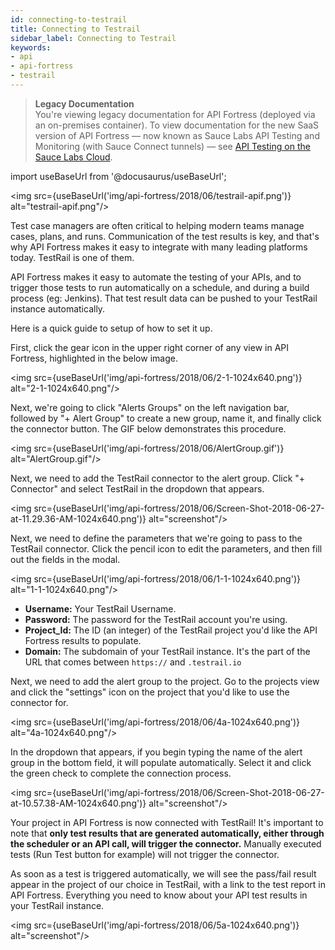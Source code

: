 ```yaml
---
id: connecting-to-testrail
title: Connecting to Testrail
sidebar_label: Connecting to Testrail
keywords:
- api
- api-fortress
- testrail
---
```


<head>
  <meta name="robots" content="noindex" />
</head>

> **Legacy Documentation**<br/>You're viewing legacy documentation for API Fortress (deployed via an on-premises container). To view documentation for the new SaaS version of API Fortress &#8212; now known as Sauce Labs API Testing and Monitoring (with Sauce Connect tunnels) &#8212; see [API Testing on the Sauce Labs Cloud](/api-testing/).

import useBaseUrl from '@docusaurus/useBaseUrl';

<img src={useBaseUrl('img/api-fortress/2018/06/testrail-apif.png')} alt="testrail-apif.png"/>

Test case managers are often critical to helping modern teams manage cases, plans, and runs. Communication of the test results is key, and that's why API Fortress makes it easy to integrate with many leading platforms today. TestRail is one of them.

API Fortress makes it easy to automate the testing of your APIs, and to trigger those tests to run automatically on a schedule, and during a build process (eg: Jenkins). That test result data can be pushed to your TestRail instance automatically.

Here is a quick guide to setup of how to set it up.

First, click the gear icon in the upper right corner of any view in API Fortress, highlighted in the below image.

<img src={useBaseUrl('img/api-fortress/2018/06/2-1-1024x640.png')} alt="2-1-1024x640.png"/>

Next, we're going to click "Alerts Groups" on the left navigation bar, followed by "+ Alert Group" to create a new group, name it, and finally click the connector button. The GIF below demonstrates this procedure.

<img src={useBaseUrl('img/api-fortress/2018/06/AlertGroup.gif')} alt="AlertGroup.gif"/>

Next, we need to add the TestRail connector to the alert group. Click "+ Connector" and select TestRail in the dropdown that appears.

<img src={useBaseUrl('img/api-fortress/2018/06/Screen-Shot-2018-06-27-at-11.29.36-AM-1024x640.png')} alt="screenshot"/>

Next, we need to define the parameters that we're going to pass to the TestRail connector. Click the pencil icon to edit the parameters, and then fill out the fields in the modal.

<img src={useBaseUrl('img/api-fortress/2018/06/1-1-1024x640.png')} alt="1-1-1024x640.png"/>

- **Username:** Your TestRail Username.
- **Password:** The password for the TestRail account you're using.
- **Project_Id:** The ID (an integer) of the TestRail project you'd like the API Fortress results to populate.
- **Domain:** The subdomain of your TestRail instance. It's the part of the URL that comes between `https://` and `.testrail.io`

Next, we need to add the alert group to the project. Go to the projects view and click the "settings" icon on the project that you'd like to use the connector for.

<img src={useBaseUrl('img/api-fortress/2018/06/4a-1024x640.png')} alt="4a-1024x640.png"/>

In the dropdown that appears, if you begin typing the name of the alert group in the bottom field, it will populate automatically. Select it and click the green check to complete the connection process.

<img src={useBaseUrl('img/api-fortress/2018/06/Screen-Shot-2018-06-27-at-10.57.38-AM-1024x640.png')} alt="screenshot"/>

Your project in API Fortress is now connected with TestRail! It's important to note that **only test results that are generated automatically, either through the scheduler or an API call, will trigger the connector.** Manually executed tests (Run Test button for example) will not trigger the connector.

As soon as a test is triggered automatically, we will see the pass/fail result appear in the project of our choice in TestRail, with a link to the test report in API Fortress. Everything you need to know about your API test results in your TestRail instance.

<img src={useBaseUrl('img/api-fortress/2018/06/5a-1024x640.png')} alt="screenshot"/>
